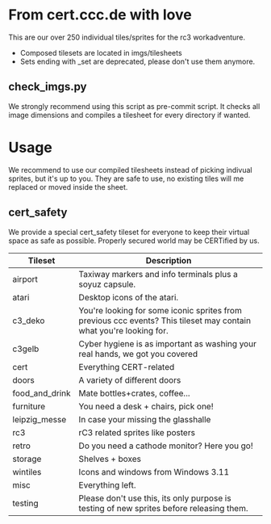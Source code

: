 # From cert.ccc.de with love
This are our over 250 individual tiles/sprites for the rc3 workadventure.

* Composed tilesets are located in imgs/tilesheets
* Sets ending with _set are deprecated, please don't use them anymore.


## check_imgs.py
We strongly recommend using this script as pre-commit script.
It checks all image dimensions and compiles a tilesheet for every directory if wanted.


# Usage
We recommend to use our compiled tilesheets instead of picking indivual sprites, but it's up to you.
They are safe to use, no existing tiles will me replaced or moved inside the sheet.

## cert_safety
We provide a special cert_safety tileset for everyone to keep their virtual space as safe as possible.
Properly secured world may be CERTified by us.

| Tileset | Description |
| --- | --- |
| airport | Taxiway markers and info terminals plus a soyuz capsule. |
| atari | Desktop icons of the atari. |
| c3_deko | You're looking for some iconic sprites from previous ccc events? This tileset may contain what you're looking for. |
| c3gelb | Cyber hygiene is as important as washing your real hands, we got you covered |
| cert | Everything CERT-related |
| doors | A variety of different doors |
| food_and_drink | Mate bottles+crates, coffee... |
| furniture | You need a desk + chairs, pick one! |
| leipzig_messe | In case your missing the glasshalle |
| rc3 | rC3 related sprites like posters |
| retro | Do you need a cathode monitor? Here you go! |
| storage | Shelves + boxes |
| wintiles | Icons and windows from Windows 3.11 |
| misc | Everything left. |
| testing  | Please don't use this, its only purpose is testing of new sprites before releasing them. |
